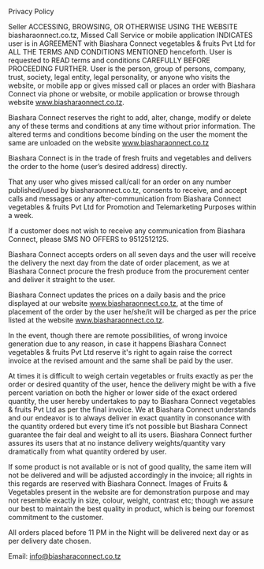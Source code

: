 Privacy Policy

Seller ACCESSING, BROWSING, OR OTHERWISE USING THE WEBSITE biasharaonnect.co.tz, Missed Call Service or mobile application INDICATES user is in AGREEMENT with Biashara Connect vegetables & fruits Pvt Ltd for ALL THE TERMS AND CONDITIONS MENTIONED henceforth. User is requested to READ terms and conditions CAREFULLY BEFORE PROCEEDING FURTHER.
User is the person, group of persons, company, trust, society, legal entity, legal personality, or anyone who visits the website, or mobile app or gives missed call or places an order with Biashara Connect via phone or website, or mobile application or browse through website www.biasharaonnect.co.tz.

Biashara Connect reserves the right to add, alter, change, modify or delete any of these terms and conditions at any time without prior information. The altered terms and conditions become binding on the user the moment the same are unloaded on the website www.biasharaonnect.co.tz

Biashara Connect is in the trade of fresh fruits and vegetables and delivers the order to the home (user’s desired address) directly.

That any user who gives missed call/call for an order on any number published/used by biasharaonnect.co.tz, consents to receive, and accept calls and messages or any after-communication from Biashara Connect vegetables & fruits Pvt Ltd for Promotion and Telemarketing Purposes within a week.

If a customer does not wish to receive any communication from Biashara Connect, please SMS NO OFFERS to 9512512125.

Biashara Connect accepts orders on all seven days and the user will receive the delivery the next day from the date of order placement, as we at Biashara Connect procure the fresh produce from the procurement center and deliver it straight to the user.

Biashara Connect updates the prices on a daily basis and the price displayed at our website www.biasharaonnect.co.tz, at the time of placement of the order by the user he/she/it will be charged as per the price listed at the website www.biasharaonnect.co.tz.

In the event, though there are remote possibilities, of wrong invoice generation due to any reason, in case it happens Biashara Connect vegetables & fruits Pvt Ltd reserve it's right to again raise the correct invoice at the revised amount and the same shall be paid by the user.

At times it is difficult to weigh certain vegetables or fruits exactly as per the order or desired quantity of the user, hence the delivery might be with a five percent variation on both the higher or lower side of the exact ordered quantity, the user hereby undertakes to pay to Biashara Connect vegetables & fruits Pvt Ltd as per the final invoice. We at Biashara Connect understands and our endeavor is to always deliver in exact quantity in consonance with the quantity ordered but every time it’s not possible but Biashara Connect guarantee the fair deal and weight to all its users. Biashara Connect further assures its users that at no instance delivery weights/quantity vary dramatically from what quantity ordered by user.

If some product is not available or is not of good quality, the same item will not be delivered and will be adjusted accordingly in the invoice; all rights in this regards are reserved with Biashara Connect. Images of Fruits & Vegetables present in the website are for demonstration purpose and may not resemble exactly in size, colour, weight, contrast etc; though we assure our best to maintain the best quality in product, which is being our foremost commitment to the customer.

All orders placed before 11 PM in the Night will be delivered next day or as per delivery date chosen.


Email: info@biasharaconnect.co.tz
